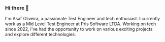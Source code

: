 ### Hi there 👋

I'm Asaf Oliveira, a passionate Test Engineer and tech enthusiast. I currently work as a Mid Level Test Engineer at Pris Software LTDA.
Working on tech since 2022, I've had the opportunity to work on various exciting projects and explore different technologies.
